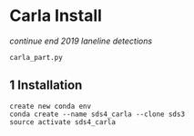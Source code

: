 # Carla Install
*continue end 2019 laneline detections*
```
carla_part.py 
```

## 1 Installation
```
create new conda env
conda create --name sds4_carla --clone sds3
source activate sds4_carla
```

